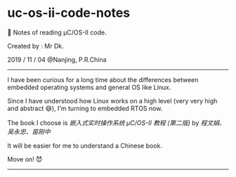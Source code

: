 # uc-os-ii-code-notes

🔌 Notes of reading μC/OS-II code.

Created by : Mr Dk.

2019 / 11 / 04 @Nanjing, P.R.China

---

I have been curious for a long time about the differences between embedded operating systems and general OS like Linux.

Since I have understood how Linux works on a high level (very very high and abstract 😅), I'm turning to embedded RTOS now.

The book I choose is _嵌入式实时操作系统 μC/OS-II 教程 (第二版)_ by _程文娟、吴永忠、苗刚中_

It will be easier for me to understand a Chinese book.

Move on! 😈

---

